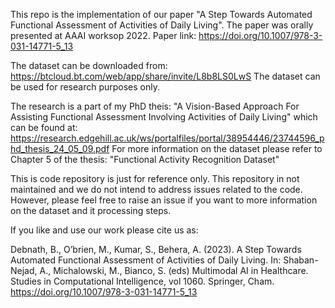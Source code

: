 This repo is the implementation of our paper "A Step Towards Automated Functional Assessment of Activities of Daily Living". The paper was orally presented at AAAI worksop 2022.
Paper link: https://doi.org/10.1007/978-3-031-14771-5_13

The dataset can be downloaded from: https://btcloud.bt.com/web/app/share/invite/L8b8LS0LwS
The dataset can be used for research purposes only.

The research is a part of my PhD theis: "A Vision-Based Approach For Assisting Functional Assessment Involving Activities of Daily Living" which can be found at: https://research.edgehill.ac.uk/ws/portalfiles/portal/38954446/23744596_phd_thesis_24_05_09.pdf
For more information on the dataset please refer to Chapter 5 of the thesis: "Functional Activity Recognition Dataset"

This is code repository is just for reference only. This repository in not maintained and we do not intend to address issues related to the code. However, please feel free to raise an issue if you want to more information on the dataset and it processing steps.

If you like and use our work please cite us as: 

Debnath, B., O’brien, M., Kumar, S., Behera, A. (2023). A Step Towards Automated Functional Assessment of Activities of Daily Living. In: Shaban-Nejad, A., Michalowski, M., Bianco, S. (eds) Multimodal AI in Healthcare. Studies in Computational Intelligence, vol 1060. Springer, Cham. https://doi.org/10.1007/978-3-031-14771-5_13

